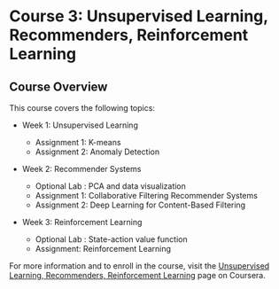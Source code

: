 # Course 3: Unsupervised Learning, Recommenders, Reinforcement Learning

## Course Overview
This course covers the following topics:

- Week 1: Unsupervised Learning
  - Assignment 1: K-means
  - Assignment 2: Anomaly Detection

- Week 2: Recommender Systems
  - Optional Lab : PCA and data visualization 
  - Assignment 1: Collaborative Filtering Recommender Systems
  - Assignment 2: Deep Learning for Content-Based Filtering

- Week 3: Reinforcement Learning
  - Optional Lab : State-action value function
  - Assignment: Reinforcement Learning

For more information and to enroll in the course, visit the [Unsupervised Learning, Recommenders, Reinforcement Learning](https://www.coursera.org/learn/unsupervised-learning-recommenders-reinforcement-learning?specialization=machine-learning-introduction) page on Coursera.

